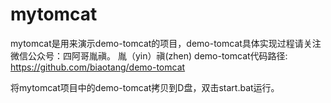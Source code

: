 # mytomcat
mytomcat是用来演示demo-tomcat的项目，demo-tomcat具体实现过程请关注微信公众号：四阿哥胤禛。    胤（yin）禛(zhen)
demo-tomcat代码路径: https://github.com/biaotang/demo-tomcat


将mytomcat项目中的demo-tomcat拷贝到D盘，双击start.bat运行。
